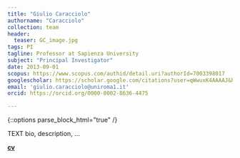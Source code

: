 ```yaml
---
title: "Giulio Caracciolo"
authorname: "Caracciolo"
collection: team
header: 
  teaser: GC_image.jpg
tags: PI
tagline: Professor at Sapienza University
subject: "Principal Investigator"
date: 2013-09-01
scopus: https://www.scopus.com/authid/detail.uri?authorId=7003398017
googlescholar: https://scholar.google.com/citations?user=qWwuxK4AAAAJ&hl=it&oi=ao
email: 'giulio.caracciolo@uniroma1.it'
orcid: https://orcid.org/0000-0002-8636-4475

---
```


{::options parse_block_html="true" /}

<p align= "justify">

TEXT bio, description, ...

<b>[cv](https://lucadigiacomo51.github.io/nano_test_01.github.io/files/CV_EN_Caracciolo.pdf)</b>
